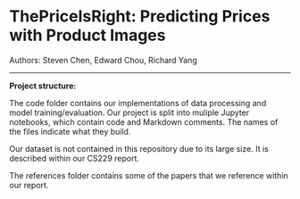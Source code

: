 # ThePriceIsRight: Predicting Prices with Product Images

Authors: Steven Chen, Edward Chou, Richard Yang

--------------------------

**Project structure:**

The code folder contains our implementations of data processing and model training/evaluation. Our project is split into muliple Jupyter notebooks, which contain code and Markdown comments. The names of the files indicate what they build.

Our dataset is not contained in this repository due to its large size. It is described within our CS229 report. 

The references folder contains some of the papers that we reference within our report.

